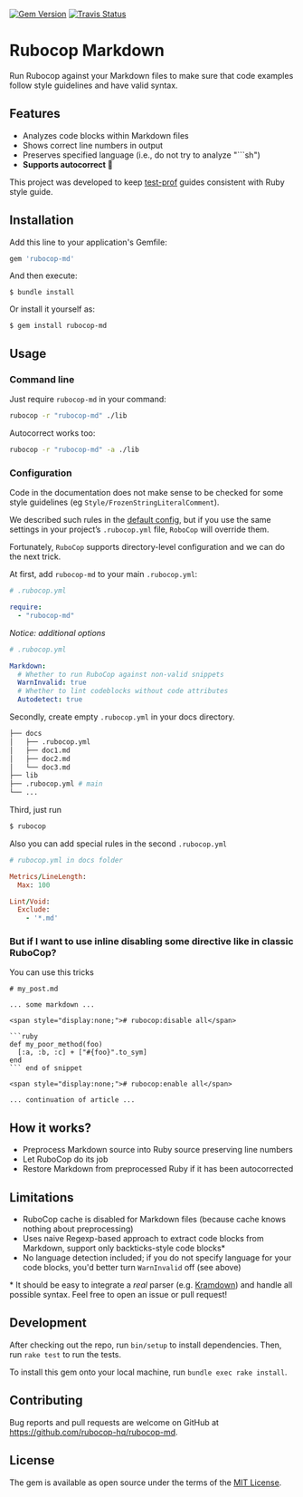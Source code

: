 [![Gem Version](https://badge.fury.io/rb/rubocop-md.svg)](http://badge.fury.io/rb/rubocop-md)
[![Travis Status](https://travis-ci.org/rubocop-hq/rubocop-md.svg?branch=master)](https://travis-ci.org/rubocop-hq/rubocop-md)

# Rubocop Markdown

Run Rubocop against your Markdown files to make sure that code examples follow style guidelines and have valid syntax.

## Features

- Analyzes code blocks within Markdown files
- Shows correct line numbers in output
- Preserves specified language (i.e., do not try to analyze "\`\`\`sh")
- **Supports autocorrect 📝**

This project was developed to keep [test-prof](https://github.com/palkan/test-prof) guides consistent with Ruby style guide.

## Installation

Add this line to your application's Gemfile:

```ruby
gem 'rubocop-md'
```

And then execute:

    $ bundle install

Or install it yourself as:

    $ gem install rubocop-md

## Usage

### Command line

Just require `rubocop-md` in your command:

```sh
rubocop -r "rubocop-md" ./lib
```

Autocorrect works too:

```sh
rubocop -r "rubocop-md" -a ./lib
```

### Configuration

Code in the documentation does not make sense to be checked for some style guidelines (eg `Style/FrozenStringLiteralComment`).

We described such rules in the [default config](config/default.yml), but if you use the same settings in your project’s `.rubocop.yml` file, `RoboCop` will override them.

Fortunately, `RuboCop` supports directory-level configuration and we can do the next trick.

At first, add `rubocop-md` to your main `.rubocop.yml`:

```yml
# .rubocop.yml

require:
  - "rubocop-md"
```

*Notice: additional options*

```yml
# .rubocop.yml

Markdown:
  # Whether to run RuboCop against non-valid snippets
  WarnInvalid: true
  # Whether to lint codeblocks without code attributes
  Autodetect: true
```

Secondly, create empty `.rubocop.yml` in your docs directory.

```bash
├── docs
│   ├── .rubocop.yml
│   ├── doc1.md
│   ├── doc2.md
│   └── doc3.md
├── lib
├── .rubocop.yml # main
└── ...
```

Third, just run

```bash
$ rubocop
```

Also you can add special rules in the second `.rubocop.yml`

```ruby
# rubocop.yml in docs folder

Metrics/LineLength:
  Max: 100

Lint/Void:
  Exclude:
    - '*.md'
```

### But if I want to use inline disabling some directive like in classic RuboCop?

You can use this tricks

```
# my_post.md

... some markdown ...

<span style="display:none;"># rubocop:disable all</span>

```ruby
def my_poor_method(foo)
  [:a, :b, :c] + ["#{foo}".to_sym]
end
``` end of snippet

<span style="display:none;"># rubocop:enable all</span>

... continuation of article ... 
```

## How it works?

- Preprocess Markdown source into Ruby source preserving line numbers
- Let RuboCop do its job
- Restore Markdown from preprocessed Ruby if it has been autocorrected

## Limitations

- RuboCop cache is disabled for Markdown files (because cache knows nothing about preprocessing)
- Uses naive Regexp-based approach to extract code blocks from Markdown, support only backticks-style code blocks\*
- No language detection included; if you do not specify language for your code blocks, you'd better turn `WarnInvalid` off (see above)

\* It should be easy to integrate a _real_ parser (e.g. [Kramdown](https://kramdown.gettalong.org)) and handle all possible syntax. Feel free to open an issue or pull request!

## Development

After checking out the repo, run `bin/setup` to install dependencies. Then, run `rake test` to run the tests.

To install this gem onto your local machine, run `bundle exec rake install`.

## Contributing

Bug reports and pull requests are welcome on GitHub at https://github.com/rubocop-hq/rubocop-md.

## License

The gem is available as open source under the terms of the [MIT License](http://opensource.org/licenses/MIT).
